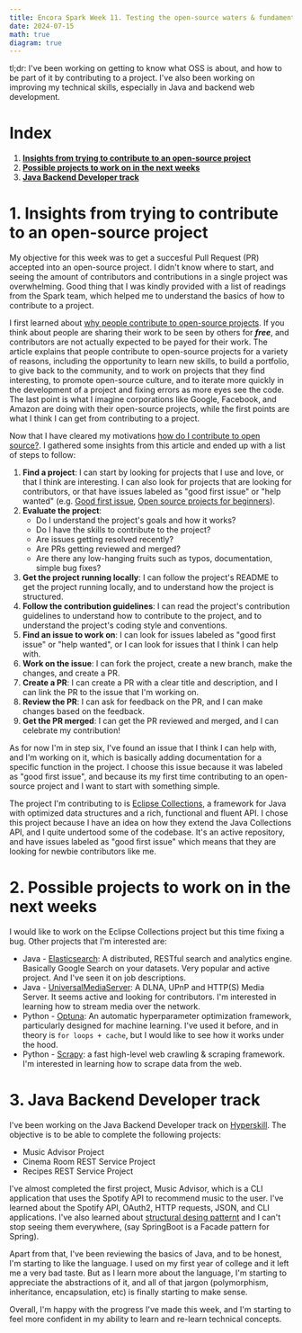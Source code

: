 ```yaml
---
title: Encora Spark Week 11. Testing the open-source waters & fundamentals.
date: 2024-07-15
math: true
diagram: true
---
```


tl;dr: I've been working on getting to know what OSS is about, and how to be part of it by contributing to a project. I've also been working on improving my technical skills, especially in Java and backend web development.

# **Index**

1. [**Insights from trying to contribute to an open-source project**](#insights-from-trying-to-contribute-to-an-open-source-project)
2. [**Possible projects to work on in the next weeks**](#possible-projects-to-work-on-in-the-next-weeks)
3. [**Java Backend Developer track**](#java-backend-developer-track)

# **1. Insights from trying to contribute to an open-source project**

My objective for this week was to get a succesful Pull Request (PR) accepted into an open-source project. I didn't know where to start, and seeing the amount of contributors and contributions in a single project was overwhelming. Good thing that I was kindly provided with a list of readings from the Spark team, which helped me to understand the basics of how to contribute to a project.

I first learned about [why people contribute to open-source projects](https://www.planetcrust.com/why-do-people-contribute-to-open-source-projects/?utm_campaign=blog). If you think about people are sharing their work to be seen by others for **_free_**, and contributors are not actually expected to be payed for their work. The article explains that people contribute to open-source projects for a variety of reasons, including the opportunity to learn new skills, to build a portfolio, to give back to the community, and to work on projects that they find interesting, to promote open-source culture, and to iterate more quickly in the development of a project and fixing errors as more eyes see the code. The last point is what I imagine corporations like Google, Facebook, and Amazon are doing with their open-source projects, while the first points are what I think I can get from contributing to a project.

Now that I have cleared my motivations [how do I contribute to open source?](https://opensource.guide/how-to-contribute/). I gathered some insights from this article and ended up with a list of steps to follow:

1. **Find a project**: I can start by looking for projects that I use and love, or that I think are interesting. I can also look for projects that are looking for contributors, or that have issues labeled as "good first issue" or "help wanted" (e.g. [Good first issue](https://goodfirstissue.dev/), [Open source projects for beginners](https://hackernoon.com/how-to-find-open-source-projects-for-beginners)).
2. **Evaluate the project**:
   - Do I understand the project's goals and how it works?
   - Do I have the skills to contribute to the project?
   - Are issues getting resolved recently?
   - Are PRs getting reviewed and merged?
   - Are there any low-hanging fruits such as typos, documentation, simple bug fixes?
3. **Get the project running locally**: I can follow the project's README to get the project running locally, and to understand how the project is structured.
4. **Follow the contribution guidelines**: I can read the project's contribution guidelines to understand how to contribute to the project, and to understand the project's coding style and conventions.
5. **Find an issue to work on**: I can look for issues labeled as "good first issue" or "help wanted", or I can look for issues that I think I can help with.
6. **Work on the issue**: I can fork the project, create a new branch, make the changes, and create a PR.
7. **Create a PR**: I can create a PR with a clear title and description, and I can link the PR to the issue that I'm working on.
8. **Review the PR**: I can ask for feedback on the PR, and I can make changes based on the feedback.
9. **Get the PR merged**: I can get the PR reviewed and merged, and I can celebrate my contribution!

As for now I'm in step six, I've found an issue that I think I can help with, and I'm working on it, which is basically adding documentation for a specific function in the project. I choose this issue because it was labeled as "good first issue", and because its my first time contributing to an open-source project and I want to start with something simple.

The project I'm contributing to is [Eclipse Collections](https://github.com/eclipse/eclipse-collections), a framework for Java with optimized data structures and a rich, functional and fluent API. I chose this project because I have an idea on how they extend the Java Collections API, and I quite undertood some of the codebase. It's an active repository, and have issues labeled as "good first issue" which means that they are looking for newbie contributors like me.

# **2. Possible projects to work on in the next weeks**

I would like to work on the Eclipse Collections project but this time fixing a bug. Other projects that I'm interested are:

- Java - [Elasticsearch](https://github.com/elastic/elasticsearch): A distributed, RESTful search and analytics engine. Basically Google Search on your datasets. Very popular and active project. And I've seen it on job descriptions.
- Java - [UniversalMediaServer](https://github.com/UniversalMediaServer/UniversalMediaServer): A DLNA, UPnP and HTTP(S) Media Server. It seems active and looking for contributors. I'm interested in learning how to stream media over the network.
- Python - [Optuna](https://github.com/optuna/optuna): An automatic hyperparameter optimization framework, particularly designed for machine learning. I've used it before, and in theory is `for loops + cache`, but I would like to see how it works under the hood.
- Python - [Scrapy](https://github.com/scrapy/scrapy): a fast high-level web crawling & scraping framework. I'm interested in learning how to scrape data from the web.

# **3. Java Backend Developer track**

I've been working on the Java Backend Developer track on [Hyperskill](https://hyperskill.org/tracks/12). The objective is to be able to complete the following projects:

- Music Advisor Project
- Cinema Room REST Service Project
- Recipes REST Service Project

I've almost completed the first project, Music Advisor, which is a CLI application that uses the Spotify API to recommend music to the user. I've learned about the Spotify API, OAuth2, HTTP requests, JSON, and CLI applications. I've also learned about [structural desing patternt](https://refactoring.guru/design-patterns/structural-patterns) and I can't stop seeing them everywhere, (say SpringBoot is a Facade pattern for Spring).

Apart from that, I've been reviewing the basics of Java, and to be honest, I'm starting to like the language. I used on my first year of college and it left me a very bad taste. But as I learn more about the language, I'm starting to appreciate the abstractions of it, and all of that jargon (polymorphism, inheritance, encapsulation, etc) is finally starting to make sense.

Overall, I'm happy with the progress I've made this week, and I'm starting to feel more confident in my ability to learn and re-learn technical concepts.
